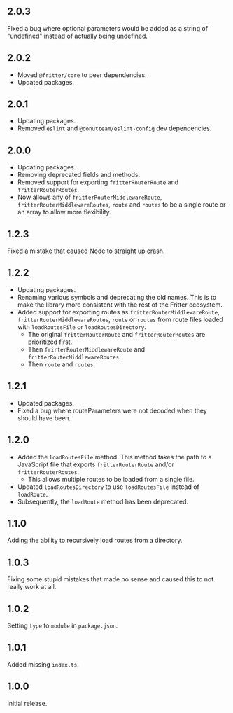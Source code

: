 ## 2.0.3
Fixed a bug where optional parameters would be added as a string of "undefined" instead of actually being undefined.

## 2.0.2

* Moved `@fritter/core` to peer dependencies.
* Updated packages.

## 2.0.1

* Updating packages.
* Removed `eslint` and `@donutteam/eslint-config` dev dependencies.

## 2.0.0

* Updating packages.
* Removing deprecated fields and methods.
* Removed support for exporting `fritterRouterRoute` and `fritterRouterRoutes`.
* Now allows any of `fritterRouterMiddlewareRoute`, `fritterRouterMiddlewareRoutes`, `route` and `routes` to be a single route or an array to allow more flexibility.

## 1.2.3
Fixed a mistake that caused Node to straight up crash.

## 1.2.2

* Updating packages.
* Renaming various symbols and deprecating the old names. This is to make the library more consistent with the rest of the Fritter ecosystem.
* Added support for exporting routes as `fritterRouterMiddlewareRoute`, `fritterRouterMiddlewareRoutes`, `route` or `routes` from route files loaded with `loadRoutesFile` or `loadRoutesDirectory`.
	* The original `fritterRouterRoute` and `fritterRouterRoutes` are prioritized first.
	* Then `frirterRouterMiddlewareRoute` and `fritterRouterMiddlewareRoutes`.
	* Then `route` and `routes`.

## 1.2.1

* Updated packages.
* Fixed a bug where routeParameters were not decoded when they should have been.

## 1.2.0

* Added the `loadRoutesFile` method. This method takes the path to a JavaScript file that exports `fritterRouterRoute` and/or `fritterRouterRoutes`.
	* This allows multiple routes to be loaded from a single file.
* Updated `loadRoutesDirectory` to use `loadRoutesFile` instead of `loadRoute`.
* Subsequently, the `loadRoute` method has been deprecated.

## 1.1.0
Adding the ability to recursively load routes from a directory.

## 1.0.3
Fixing some stupid mistakes that made no sense and caused this to not really work at all.

## 1.0.2
Setting `type` to `module` in `package.json`.

## 1.0.1
Added missing `index.ts`.

## 1.0.0
Initial release.